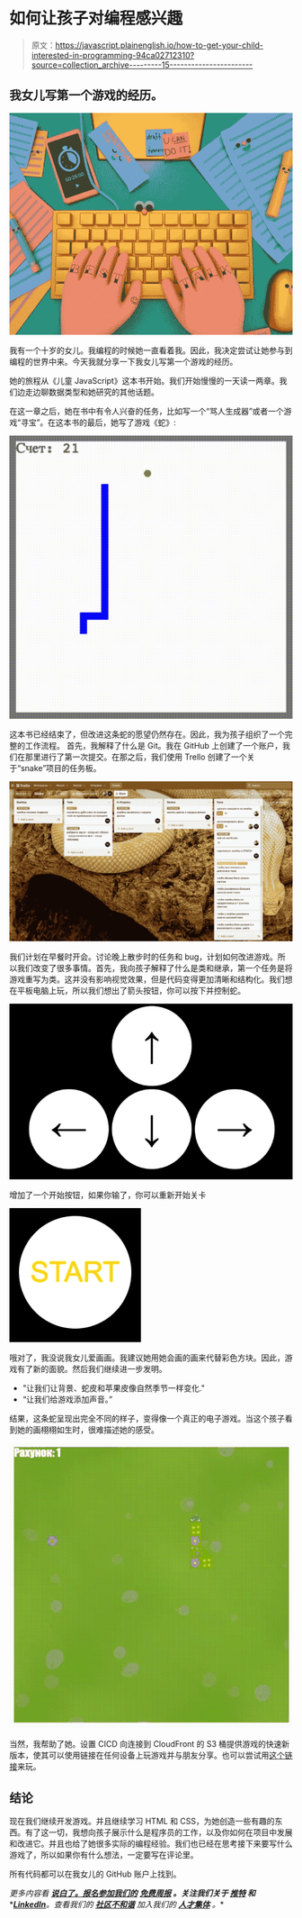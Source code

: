 # 如何让孩子对编程感兴趣

> 原文：<https://javascript.plainenglish.io/how-to-get-your-child-interested-in-programming-94ca02712310?source=collection_archive---------15----------------------->

## 我女儿写第一个游戏的经历。

![](img/e2cec78aa16386d38dfe7e4d8ceffa7c.png)

我有一个十岁的女儿。我编程的时候她一直看着我。因此，我决定尝试让她参与到编程的世界中来。今天我就分享一下我女儿写第一个游戏的经历。

她的旅程从《儿童 JavaScript》这本书开始。我们开始慢慢的一天读一两章。我们边走边聊数据类型和她研究的其他话题。

在这一章之后，她在书中有令人兴奋的任务，比如写一个“骂人生成器”或者一个游戏“寻宝”。在这本书的最后，她写了游戏《蛇》:

![](img/05e6846ef36e0321dbb34443670ee876.png)

这本书已经结束了，但改进这条蛇的愿望仍然存在。因此，我为孩子组织了一个完整的工作流程。
首先，我解释了什么是 Git。我在 GitHub 上创建了一个账户，我们在那里进行了第一次提交。在那之后，我们使用 Trello 创建了一个关于“snake”项目的任务板。

![](img/6ee18441028b9930c15934d96798882d.png)

我们计划在早餐时开会。讨论晚上散步时的任务和 bug，计划如何改进游戏。所以我们改变了很多事情。首先，我向孩子解释了什么是类和继承，第一个任务是将游戏重写为类。这并没有影响视觉效果，但是代码变得更加清晰和结构化。我们想在平板电脑上玩，所以我们想出了箭头按钮，你可以按下并控制蛇。

![](img/1e10de3e1749de6d07d6c2c2f13c3134.png)

增加了一个开始按钮，如果你输了，你可以重新开始关卡

![](img/03d2efc4e026c5c197a427457069fc95.png)

哦对了，我没说我女儿爱画画。我建议她用她会画的画来代替彩色方块。因此，游戏有了新的面貌。然后我们继续进一步发明。

*   "让我们让背景、蛇皮和苹果皮像自然季节一样变化."
*   “让我们给游戏添加声音。”

结果，这条蛇呈现出完全不同的样子，变得像一个真正的电子游戏。当这个孩子看到她的画栩栩如生时，很难描述她的感受。

![](img/620a8babdc98a81c5a14d4d16d03a23d.png)

当然，我帮助了她。设置 CICD 向连接到 CloudFront 的 S3 桶提供游戏的快速新版本，使其可以使用链接在任何设备上玩游戏并与朋友分享。也可以尝试用[这个链接](https://d2a7y15qp50wym.cloudfront.net/)来玩。

## 结论

现在我们继续开发游戏。并且继续学习 HTML 和 CSS，为她创造一些有趣的东西。有了这一切，我想向孩子展示什么是程序员的工作，以及你如何在项目中发展和改进它。并且也给了她很多实际的编程经验。我们也已经在思考接下来要写什么游戏了，所以如果你有什么想法，一定要写在评论里。

所有代码都可以在我女儿的 GitHub 账户上找到。

*更多内容看* [***说白了。报名参加我们的***](https://plainenglish.io/) **[***免费周报***](http://newsletter.plainenglish.io/) *。关注我们关于* [***推特***](https://twitter.com/inPlainEngHQ) *和****[***LinkedIn***](https://www.linkedin.com/company/inplainenglish/)*。查看我们的* [***社区不和谐***](https://discord.gg/GtDtUAvyhW) *加入我们的* [***人才集体***](https://inplainenglish.pallet.com/talent/welcome) *。**